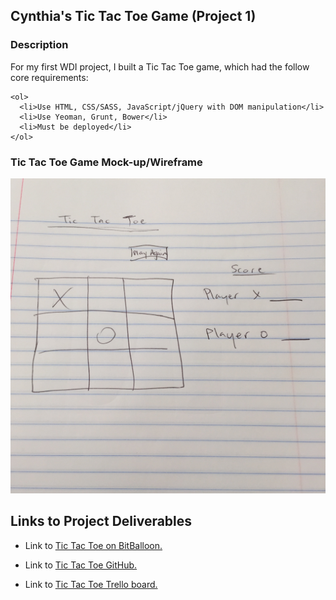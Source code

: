 <h2>Cynthia's Tic Tac Toe Game (Project 1)</h2>

<h3>Description</h3>
  <p>For my first WDI project, I built a Tic Tac Toe game, which had the follow core requirements:</p>

    <ol>
      <li>Use HTML, CSS/SASS, JavaScript/jQuery with DOM manipulation</li>
      <li>Use Yeoman, Grunt, Bower</li>
      <li>Must be deployed</li>
    </ol>

<h3>Tic Tac Toe Game Mock-up/Wireframe</h3>

  <img src="https://github.com/cynthiahanna/project1tictactoe/blob/master/app/images/tictactoewireframe.jpg" style="max-width:100%;">

<h2>Links to Project Deliverables</h2>

  <ul>
    <li>Link to <a href="http://biographer-aaron-40083.bitballoon.com/" target="_blank">Tic Tac Toe on BitBalloon.</a></li>
  </ul>

  <ul>
    <li>Link to <a href="https://github.com/cynthiahanna/project1tictactoe" target="_blank">Tic Tac Toe GitHub.</a></li>
  </ul>

  <ul>
    <li>Link to <a href="https://trello.com/b/pJQ4vvzX/tic-tac-toe" target="_blank">Tic Tac Toe Trello board.</a></li>
  </ul>
